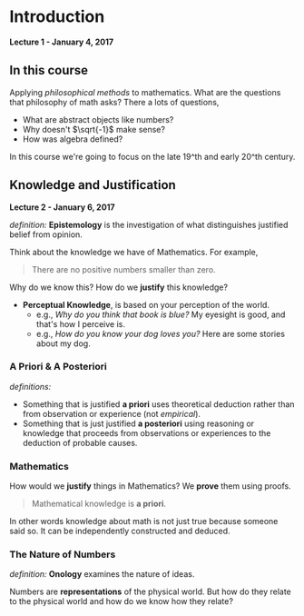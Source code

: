 # Introduction

**Lecture 1 - January 4, 2017**

## In this course

Applying *philosophical methods* to mathematics. What are the questions that philosophy of math asks? There a lots of questions,

* What are abstract objects like numbers?
* Why doesn't $\sqrt{-1}$ make sense?
* How was algebra defined?

In this course we're going to focus on the late 19^th and early 20^th century.

## Knowledge and Justification

**Lecture 2 - January 6, 2017**

_definition:_ **Epistemology** is the investigation of what distinguishes justified belief from opinion.

Think about the knowledge we have of Mathematics. For example,

> There are no positive numbers smaller than zero.

Why do we know this? How do we **justify** this knowledge?

* **Perceptual Knowledge**, is based on your perception of the world.
  * e.g., *Why do you think that book is blue?* My eyesight is good, and that's how I perceive is.
  * e.g., *How do you know your dog loves you?* Here are some stories about my dog.

### A Priori & A Posteriori

_definitions:_

* Something that is justified **a priori** uses theoretical deduction rather than from observation or experience (not *empirical*).
* Something that is just justified **a posteriori** using reasoning or knowledge that proceeds from observations or experiences to the deduction of probable causes.

### Mathematics

How would we **justify** things in Mathematics? We **prove** them using proofs.

> Mathematical knowledge is **a priori**.

In other words knowledge about math is not just true because someone said so. It can be independently constructed and deduced.

### The Nature of Numbers

_definition:_ **Onology** examines the nature of ideas.

Numbers are **representations** of the physical world. But how do they relate to the physical world and how do we know how they relate?
